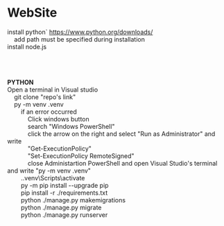 # WebSite


install python` https://www.python.org/downloads/ <br>
     &nbsp;&nbsp;&nbsp;&nbsp;add path must be specified during installation <br>
install node.js <br>
<br><br><br>




**PYTHON**<br>
Open a terminal in Visual studio<br>
  &nbsp;&nbsp;&nbsp;&nbsp;git clone "repo's link"<br>
  &nbsp;&nbsp;&nbsp;&nbsp;py -m venv .venv<br>
    &nbsp;&nbsp;&nbsp;&nbsp;&nbsp;&nbsp;&nbsp;&nbsp;if an error occurred<br>
      &nbsp;&nbsp;&nbsp;&nbsp;&nbsp;&nbsp;&nbsp;&nbsp;&nbsp;&nbsp;&nbsp;&nbsp;Click windows button<br>
      &nbsp;&nbsp;&nbsp;&nbsp;&nbsp;&nbsp;&nbsp;&nbsp;&nbsp;&nbsp;&nbsp;&nbsp;search "Windows PowerShell"<br>
      &nbsp;&nbsp;&nbsp;&nbsp;&nbsp;&nbsp;&nbsp;&nbsp;&nbsp;&nbsp;&nbsp;&nbsp;click the arrow on the right and select "Run as Administrator" and write<br>
      &nbsp;&nbsp;&nbsp;&nbsp;&nbsp;&nbsp;&nbsp;&nbsp;&nbsp;&nbsp;&nbsp;&nbsp;"Get-ExecutionPolicy"<br>
      &nbsp;&nbsp;&nbsp;&nbsp;&nbsp;&nbsp;&nbsp;&nbsp;&nbsp;&nbsp;&nbsp;&nbsp;"Set-ExecutionPolicy RemoteSigned"<br>
      &nbsp;&nbsp;&nbsp;&nbsp;&nbsp;&nbsp;&nbsp;&nbsp;&nbsp;&nbsp;&nbsp;&nbsp;close Administartion PowerShell and open Visual Studio's terminal and write "py -m venv .venv"<br>
  &nbsp;&nbsp;&nbsp;&nbsp;&nbsp;&nbsp;&nbsp;&nbsp;.\.venv\Scripts\activate<br>
  &nbsp;&nbsp;&nbsp;&nbsp;&nbsp;&nbsp;&nbsp;&nbsp;py -m pip install --upgrade pip<br>
  &nbsp;&nbsp;&nbsp;&nbsp;&nbsp;&nbsp;&nbsp;&nbsp;pip install -r ./requirements.txt<br>
  &nbsp;&nbsp;&nbsp;&nbsp;&nbsp;&nbsp;&nbsp;&nbsp;python ./manage.py makemigrations<br>
  &nbsp;&nbsp;&nbsp;&nbsp;&nbsp;&nbsp;&nbsp;&nbsp;python ./manage.py migrate<br>
  &nbsp;&nbsp;&nbsp;&nbsp;&nbsp;&nbsp;&nbsp;&nbsp;python ./manage.py runserver<br>
